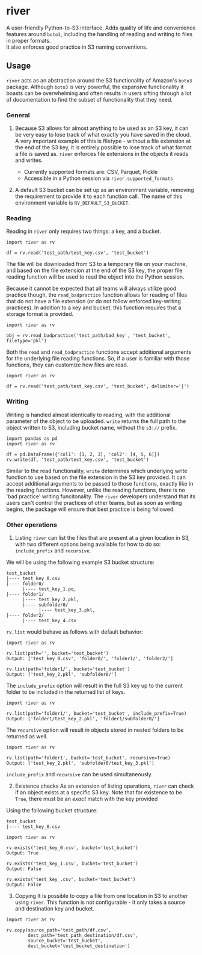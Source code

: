 # river
A user-friendly Python-to-S3 interface. Adds quality of life and convenience features around `boto3`, including the handling of reading and writing to files in proper formats.  
It also enforces good practice in S3 naming conventions.


## Usage
`river` acts as an abstraction around the S3 functionality of Amazon's `boto3` package.
Although `boto3` is very powerful, the expansive functionality it boasts can be overwhelming
and often results in users sifting through a lot of documentation to find the subset of
functionality that they need.


### General
1. Because S3 allows for almost anything to be used as an S3 key, it can be very easy to
lose track of what exactly you have saved in the cloud. A very important example of this is
filetype - without a file extension at the end of the S3 key, it is entirely possible to
lose track of what format a file is saved as. `river` enforces file extensions in the objects
it reads and writes.
    * Currently supported formats are: CSV, Parquet, Pickle
    * Accessible in a Python session via `river.supported_formats`

2. A default S3 bucket can be set up as an environment variable, removing the requirement
to provide it to each function call. The name of this environment variable is `RV_DEFAULT_S3_BUCKET`.

### Reading
Reading in `river` only requires two things: a key, and a bucket.

```
import river as rv

df = rv.read('test_path/test_key.csv', 'test_bucket')
```

The file will be downloaded from S3 to a temporary file on your machine, and
based on the file extension at the end of the S3 key, the proper file reading
function will be used to read the object into the Python session.

Because it cannot be expected that all teams will always utilize good practice though,
the `read_badpractice` function allows for reading of files that do not have a file
extension (or do not follow enforced key-writing practices). In addition to a key
and bucket, this function requires that a storage format is provided.

```
import river as rv

obj = rv.read_badpractice('test_path/bad_key', 'test_bucket', filetype='pkl')
```

Both the `read` and `read_badpractice` functions accept additional arguments
for the underlying file reading functions. So, if a user is familiar with
those functions, they can customize how files are read.

```
import river as rv

df = rv.read('test_path/test_key.csv', 'test_bucket', delimiter='|')
```

### Writing
Writing is handled almost identically to reading, with the additional
parameter of the object to be uploaded. `write` returns the full path to
the object written to S3, including bucket name, without the `s3://` prefix.

```
import pandas as pd
import river as rv

df = pd.DataFrame({'col1': [1, 2, 3], 'col2': [4, 5, 6]})
rv.write(df, 'test_path/test_key.csv', 'test_bucket')
```

Similar to the read functionality, `write` determines which underlying write
function to use based on the file extension in the S3 key provided. It can
accept additional arguments to be passed to those functions, exactly like
in the reading functions. However, unlike the reading functions, there is
no 'bad practice' writing funcitonality. The `river` developers understand that
its users can't control the practices of other teams, but as soon as writing
begins, the package will ensure that best practice is being followed.

### Other operations
1. Listing
`river` can list the files that are present at a given location in S3, with
two different options being available for how to do so: `include_prefix` and `recursive`.

We will be using the following example S3 bucket structure:
```
test_bucket
|---- test_key_0.csv
|---- folder0/
      |---- test_key_1.pq,
|---- folder1/
      |---- test_key_2.pkl,
      |---- subfolder0/
            |---- test_key_3.pkl,
|---- folder2/
      |---- test_key_4.csv
```

`rv.list` would behave as follows with default behavior:

```
import river as rv

rv.list(path='', bucket='test_bucket')
Output: ['test_key_0.csv', 'folder0/', 'folder1/', 'folder2/']

rv.list(path='folder1/', bucket='test_bucket')
Output: ['test_key_2.pkl', 'subfolder0/']
```

The `include_prefix` option will result in the full S3 key up to the current folder
to be included in the returned list of keys.
```
import river as rv

rv.list(path='folder1/', bucket='test_bucket', include_prefix=True)
Output: ['folder1/test_key_2.pkl', 'folder1/subfolder0/']
```

The `recursive` option will result in objects stored in nested folders to be returned as well.
```
import river as rv

rv.list(path='folder1', bucket='test_bucket', recursive=True)
Output: ['test_key_2.pkl', 'subfolder0/test_key_3.pkl']
```

`include_prefix` and `recursive` can be used simultaneously.

2. Existence checks
As an extension of listing operations, `river` can check if an object exists at
a specific S3 key. Note that for existence to be `True`, there must be an
_exact_ match with the key provided

Using the following bucket structure:
```
test_bucket
|---- test_key_0.csv
```
```
import river as rv

rv.exists('test_key_0.csv', bucket='test_bucket')
Output: True

rv.exists('test_key_1.csv', bucket='test_bucket')
Output: False

rv.exists('test_key_.csv', bucket='test_bucket')
Output: False
```

3. Copying
It is possible to copy a file from one location in S3 to another using `river`.
This function is not configurable - it only takes a source and destination key and bucket.
```
import river as rv

rv.copy(source_path='test_path/df.csv',
        dest_path='test_path_destination/df.csv',
        source_bucket='test_bucket',
        dest_bucket='test_bucket_destination')
```
